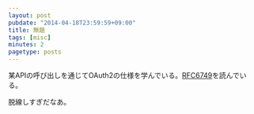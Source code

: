 ```yaml
---
layout: post
pubdate: "2014-04-18T23:59:59+09:00"
title: 無題
tags: [misc]
minutes: 2
pagetype: posts
---
```

某APIの呼び出しを通じてOAuth2の仕様を学んでいる。[RFC6749](http://openid-foundation-japan.github.io/rfc6749.ja.html)を読んでいる。

脱線しすぎだなあ。

